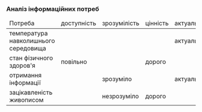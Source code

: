 ### Аналіз інформаційних потреб

<table>
<thead>
<tr>
<td>Потреба</td>
<td>доступність</td>
<td>зрозумілість</td>
<td>цінність</td>
<td>актуальність</td>
</tr>
</thead>
<tr>
<td>температура навколишнього середовища</td>
<td></td>
<td></td>
<td></td>
<td>актуально</td>
</tr>
<tr>
<td>стан фізичного здоров'я</td>
<td>повільно</td>
<td></td>
<td>дорого</td>
<td></td>
</tr>
<td>отримання інформації</td>
<td></td>
<td>зрозуміло</td>
<td></td>
<td>актуально</td>
</tr>
<td>зацікавленість живописом</td>
<td></td>
<td>незрозуміло</td>
<td>дорого</td>
<td></td>
</tr>
